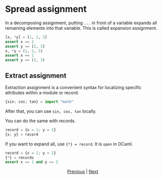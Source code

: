 # Spread assignment

In a decomposing assignment, putting `...` in front of a variable expands all remaining elements into that variable. This is called expansion assignment.

```python
[x, *y] = [1, 2, 3]
assert x == 1
assert y == [2, 3]
x, *y = (1, 2, 3)
assert x == 1
assert y == (2, 3)
```

## Extract assignment

Extraction assignment is a convenient syntax for localizing specific attributes within a module or record.

```python
{sin; cos; tan} = import "math"
```

After that, you can use `sin, cos, tan` locally.

You can do the same with records.

```python
record = {x = 1; y = 2}
{x; y} = record
```

If you want to expand all, use `{*} = record`. It is `open` in OCaml.

```python
record = {x = 1; y = 2}
{*} = records
assert x == 1 and y == 2
```

<p align='center'>
    <a href='./28_comprehension.md'>Previous</a> | <a href='./30_decorator.md'>Next</a>
</p>
